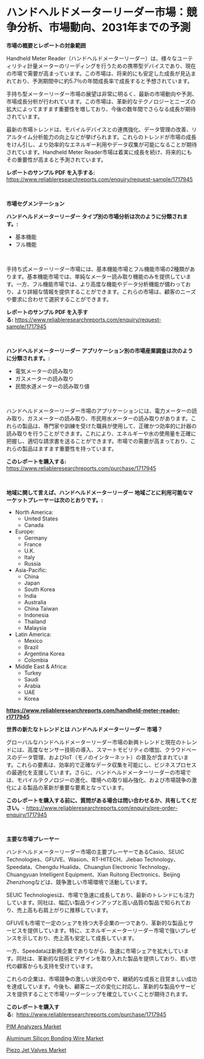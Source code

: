 <p><h1>ハンドヘルドメーターリーダー市場：競争分析、市場動向、2031年までの予測</h1></p><p><strong>市場の概要とレポートの対象範囲</strong></p>
<p><p>Handheld Meter Reader（ハンドヘルドメーターリーダー）は、様々なユーティリティ計量メーターのリーディングを行うための携帯型デバイスであり、現在の市場で需要が高まっています。この市場は、将来的にも安定した成長が見込まれており、予測期間中に約5.7％の年間成長率で成長すると予想されています。</p><p>手持ち型メーターリーダー市場の展望は非常に明るく、最新の市場動向や予測、市場成長分析が行われています。この市場は、革新的なテクノロジーとニーズの拡大によってますます重要性を増しており、今後の数年間でさらなる成長が期待されています。</p><p>最新の市場トレンドは、モバイルデバイスとの連携強化、データ管理の改善、リアルタイム分析能力の向上などが挙げられます。これらのトレンドが市場の成長をけん引し、より効率的なエネルギー利用やデータ収集が可能になることが期待されています。Handheld Meter Reader市場は着実に成長を続け、将来的にもその重要性が高まると予測されています。</p></p>
<p><strong>レポートのサンプル PDF を入手する:</strong> <a href="https://www.reliableresearchreports.com/enquiry/request-sample/1717945">https://www.reliableresearchreports.com/enquiry/request-sample/1717945</a></p>
<p>&nbsp;</p>
<p><strong>市場セグメンテーション</strong></p>
<p><strong>ハンドヘルドメーターリーダー タイプ別の市場分析は次のように分類されます。:</strong></p>
<p><ul><li>基本機能</li><li>フル機能</li></ul></p>
<p>&nbsp;</p>
<p><p>手持ち式メーターリーダー市場には、基本機能市場とフル機能市場の2種類があります。基本機能市場では、単純なメーター読み取り機能のみを提供しています。一方、フル機能市場では、より高度な機能やデータ分析機能が備わっており、より詳細な情報を提供することができます。これらの市場は、顧客のニーズや要求に合わせて選択することができます。</p></p>
<p><strong>レポートのサンプル PDF を入手する:</strong>&nbsp;<a href="https://www.reliableresearchreports.com/enquiry/request-sample/1717945">https://www.reliableresearchreports.com/enquiry/request-sample/1717945</a></p>
<p>&nbsp;</p>
<p><strong> ハンドヘルドメーターリーダー アプリケーション別の市場産業調査は次のように分類されます。:</strong></p>
<p><ul><li>電気メーターの読み取り</li><li>ガスメーターの読み取り</li><li>民間水道メーターの読み取り値</li></ul></p>
<p>&nbsp;</p>
<p><p>ハンドヘルドメーターリーダー市場のアプリケーションには、電力メーターの読み取り、ガスメーターの読み取り、市民用水メーターの読み取りがあります。これらの製品は、専門家や訓練を受けた職員が使用して、正確かつ効率的に計器の読み取りを行うことができます。これにより、エネルギーや水の使用量を正確に把握し、適切な請求書を送ることができます。市場での需要が高まっており、これらの製品はますます重要性を持っています。</p></p>
<p><strong>このレポートを購入する:</strong>&nbsp; <a href="https://www.reliableresearchreports.com/purchase/1717945">https://www.reliableresearchreports.com/purchase/1717945</a></p>
<p>&nbsp;</p>
<p><strong>地域に関して言えば、ハンドヘルドメーターリーダー 地域ごとに利用可能なマーケットプレーヤーは次のとおりです。:</strong></p>
<p><ul>
    <li>
        North America:
        <ul>
            <li>United States</li>
            <li>Canada</li>
        </ul>
    </li>
    <li>
        Europe:
        <ul>
            <li>Germany</li>
            <li>France</li>
            <li>U.K.</li>
            <li>Italy</li>
            <li>Russia</li>
        </ul>
    </li>
    <li>
        Asia-Pacific:
        <ul>
            <li>China</li>
            <li>Japan</li>
            <li>South Korea</li>
            <li>India</li>
            <li>Australia</li>
            <li>China Taiwan</li>
            <li>Indonesia</li>
            <li>Thailand</li>
            <li>Malaysia</li>
        </ul>
    </li>
    <li>
        Latin America:
        <ul>
            <li>Mexico</li>
            <li>Brazil</li>
            <li>Argentina Korea</li>
            <li>Colombia</li>
        </ul>
    </li>
    <li>
        Middle East & Africa:
        <ul>
            <li>Turkey</li>
            <li>Saudi</li>
            <li>Arabia</li>
            <li>UAE</li>
            <li>Korea</li>
        </ul>
    </li>
    </ul></p>
<p><strong><a href="https://www.reliableresearchreports.com/handheld-meter-reader-r1717945">https://www.reliableresearchreports.com/handheld-meter-reader-r1717945</a></strong>&nbsp;</p>
<p><strong>世界の新たなトレンドとは ハンドヘルドメーターリーダー 市場？</strong></p>
<p><p>グローバルなハンドヘルドメーターリーダー市場の新興トレンドと現在のトレンドには、高度なセンサー技術の導入、スマートモビリティの増加、クラウドベースのデータ管理、およびIoT（モノのインターネット）の普及が含まれています。これらの要素は、効率的で正確なデータ収集を可能にし、ビジネスプロセスの最適化を支援しています。さらに、ハンドヘルドメーターリーダーの市場では、モバイルテクノロジーの進化、環境への取り組み強化、および市場競争の激化による製品の革新が重要な要素となっています。</p></p>
<p><strong>このレポートを購入する前に、質問がある場合は問い合わせるか、共有してください。</strong>- <a href="https://www.reliableresearchreports.com/enquiry/pre-order-enquiry/1717945">https://www.reliableresearchreports.com/enquiry/pre-order-enquiry/1717945</a></p>
<p>&nbsp;</p>
<p><strong>主要な市場プレーヤー</strong></p>
<p><p>ハンドヘルドメーターリーダー市場の主要プレーヤーであるCasio、SEUIC Technologies、GFUVE、Wasion、RT-HITECH、Jiebao Technology、Speedata、Chengdu Hualida、Chuanglun Electronic Technology、Chuangyuan Intelligent Equipment、Xian Ruitong Electronics、Beijing Zhenzhongなどは、競争激しい市場環境で活動しています。</p><p>SEUIC Technologiesは、市場で急速に成長しており、最新のトレンドにも注力しています。同社は、幅広い製品ラインアップと高い品質の製品で知られており、売上高も右肩上がりに推移しています。</p><p>GFUVEも市場で一定のシェアを持つ大手企業の一つであり、革新的な製品とサービスを提供しています。特に、エネルギーメーターリーダー市場で強いプレゼンスを示しており、売上高も安定して成長しています。</p><p>一方、Speedataは新興企業でありながら、急速に市場シェアを拡大しています。同社は、革新的な技術とデザインを取り入れた製品を提供しており、若い世代の顧客からも支持を受けています。</p><p>これらの企業は、市場競争の激しい状況の中で、継続的な成長と目覚ましい成功を達成しています。今後も、顧客ニーズの変化に対応し、革新的な製品やサービスを提供することで市場リーダーシップを確立していくことが期待されます。</p></p>
<p><strong>このレポートを購入する:</strong>&nbsp;&nbsp;<a href="https://www.reliableresearchreports.com/purchase/1717945">https://www.reliableresearchreports.com/purchase/1717945</a></p>
<p><p><a href="https://view.publitas.com/reportprime-1/pim-analyzers-market-research-report-its-history-and-forecast-2024-to-2031/">PIM Analyzers Market</a></p><p><a href="https://cedar-agate-3da.notion.site/Aluminum-Silicon-Bonding-Wire-Market-Share-Evolution-and-Market-Growth-Trends-2024-2031-a6abffc06d9946788cdccf898d63171a">Aluminum Silicon Bonding Wire Market</a></p><p><a href="https://copper-carbon-84f.notion.site/Analyzing-Piezo-Jet-Valves-Market-Global-Industry-Perspective-and-Forecast-2024-to-2031-45d2078f7c7543f9a19e985ffa24e48d">Piezo Jet Valves Market</a></p></p>